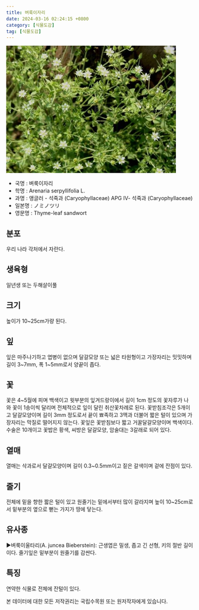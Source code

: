 ```yaml
---
title: 벼룩이자리
date: 2024-03-16 02:24:15 +0800
category: [식물도감]
tag: [식물도감]
---
```




![벼룩이자리](/assets/img/fileUpload/plants/basic/Caryophyllaceae/Arenaria/10135/1_th2.JPG)
- 국명 : 벼룩이자리
- 학명 : Arenaria serpyllifolia L.
- 과명 : 앵글러 - 석죽과 (Caryophyllaceae) APG Ⅳ- 석죽과 (Caryophyllaceae)
- 일본명 : ノミノツリ
- 영문명 : Thyme-leaf sandwort


## 분포
우리 나라 각처에서 자란다.
## 생육형
일년생 또는 두해살이풀
## 크기
높이가 10~25cm가량 된다.
## 잎
잎은 마주나기하고 엽병이 없으며 달걀모양 또는 넓은 타원형이고 가장자리는 밋밋하며 길이 3~7mm, 폭 1~5mm로서 양끝이 좁다.
## 꽃
꽃은 4~5월에 피며 백색이고 윗부분의 잎겨드랑이에서 길이 1cm 정도의 꽃자루가 나와 꽃이 1송이씩 달리며 전체적으로 잎이 달린 취산꽃차례로 된다. 꽃받침조각은 5개이고 달걀모양이며 길이 3mm 정도로서 끝이 뾰족하고 3맥과 더불어 짧은 털이 있으며 가장자리는 막질로 떨어지지 않는다. 꽃잎은 꽃받침보다 짧고 거꿀달걀모양이며 백색이다. 수술은 10개이고 꽃밥은 황색, 씨방은 달걀모양, 암술대는 3갈래로 되어 있다.
## 열매
열매는 삭과로서 달걀모양이며 길이 0.3~0.5mm이고 짙은 갈색이며 겉에 잔점이 있다.
## 줄기
전체에 밑을 향한 짧은 털이 있고 원줄기는 밑에서부터 많이 갈라지며 높이 10~25cm로서 밑부분의 옆으로 뻗는 가지가 땅에 닿는다.
## 유사종
▶벼룩이울타리(A. juncea Bieberstein): 근생엽은 밀생, 좁고 긴 선형, 키의 절반 길이이다. 줄기잎은 밑부분이 원줄기를 감싼다.
## 특징
연약한 식물로 전체에 잔털이 있다.






본 데이터에 대한 모든 저작권리는 국립수목원 또는 원저작자에게 있습니다.
